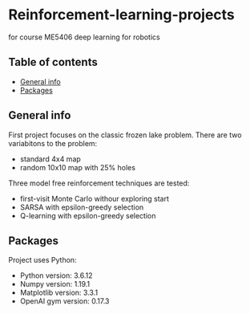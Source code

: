 # Reinforcement-learning-projects
for course ME5406 deep learning for robotics 

## Table of contents
* [General info](#general-info)
* [Packages](#packages)

## General info
First project focuses on the classic frozen lake problem. There are two variabitons to the problem:
* standard 4x4 map
* random 10x10 map with 25% holes

Three model free reinforcement techniques are tested:
* first-visit Monte Carlo withour exploring start
* SARSA with epsilon-greedy selection
* Q-learning with epsilon-greedy selection
	
## Packages
Project uses Python:
* Python version: 3.6.12
* Numpy version: 1.19.1
* Matplotlib version: 3.3.1
* OpenAI gym version: 0.17.3
